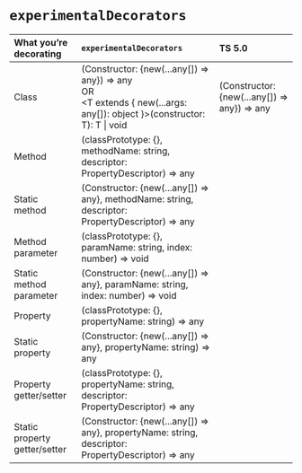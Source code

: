 # `experimentalDecorators`

| What you’re decorating        | `experimentalDecorators`                                                                                                     | TS 5.0                                       |
| :---------------------------- | :--------------------------------------------------------------------------------------------------------------------------- | :------------------------------------------- |
| Class                         | (Constructor: {new(...any[]) => any}) => any<br>OR<br><T extends { new(...args: any[]): object }>(constructor: T): T \| void | (Constructor: {new(...any[]) => any}) => any |
| Method                        | (classPrototype: {}, methodName: string, descriptor: PropertyDescriptor) => any                                              |
| Static method                 | (Constructor: {new(...any[]) => any}, methodName: string, descriptor: PropertyDescriptor) => any                             |
| Method parameter              | (classPrototype: {}, paramName: string, index: number) => void                                                               |
| Static method parameter       | (Constructor: {new(...any[]) => any}, paramName: string, index: number) => void                                              |
| Property                      | (classPrototype: {}, propertyName: string) => any                                                                            |
| Static property               | (Constructor: {new(...any[]) => any}, propertyName: string) => any                                                           |
| Property getter/setter        | (classPrototype: {}, propertyName: string, descriptor: PropertyDescriptor) => any                                            |
| Static property getter/setter | (Constructor: {new(...any[]) => any}, propertyName: string, descriptor: PropertyDescriptor) => any                           |
